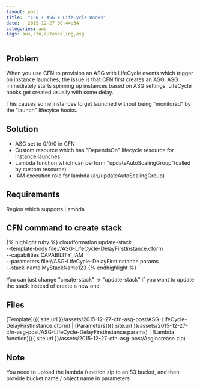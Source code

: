 ```yaml
---
layout: post
title:  "CFN + ASG + LifeCycle Hooks"
date:   2015-12-27 00:44:34
categories: aws
tags: aws,cfn,autoscaling,asg
---
```

## Problem

When you use CFN to provision an ASG with LifeCycle events which trigger on instance launches, the issue is that CFN first creates an ASG. ASG immediately starts spinning up instances based on ASG settings. LifeCycle hooks get created usually with some delay.  

This causes some instances to get launched without being "monitored" by the "launch" lifecylce hooks.  


## Solution

*   ASG set to 0/0/0 in CFN
*   Custom resource which has "DependsOn" lifecycle resource for instance launches
*   Lambda function which can perform "updateAutoScalingGroup"(called by custom resource)
*   IAM execution role for lambda (as/updateAutoScalingGroup)

## Requirements

Region which supports Lambda  

## CFN command to create stack

{% highlight ruby %}
cloudformation update-stack \
    --template-body file://ASG-LifeCycle-DelayFirstInstance.cform  \
    --capabilities CAPABILITY_IAM \
    --parameters file://ASG-LifeCycle-DelayFirstInstance.params  \
    --stack-name MyStackName123
{% endhighlight %}

You can just change "create-stack" -> "update-stack" if you want to update the stack instead of create a new one.  

## Files

[Template]({{ site.url }}/assets/2015-12-27-cfn-asg-post/ASG-LifeCycle-DelayFirstInstance.cform) \| [Parameters]({{ site.url }}/assets/2015-12-27-cfn-asg-post/ASG-LifeCycle-DelayFirstInstance.params) \| [Lambda function]({{ site.url }}/assets/2015-12-27-cfn-asg-post/AsgIncrease.zip)

## Note

You need to upload the lambda function zip to an S3 bucket, and then provide bucket name / object name in parameters